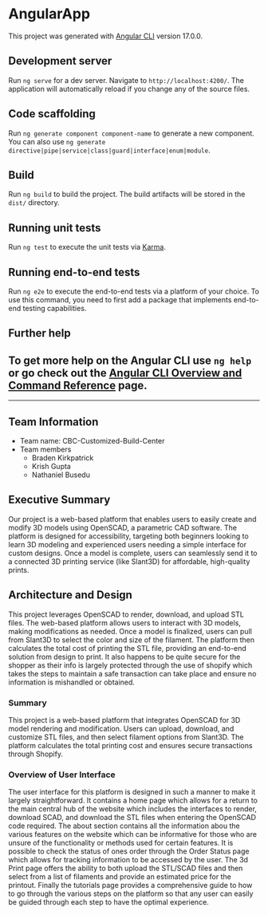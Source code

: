 # AngularApp

This project was generated with [Angular CLI](https://github.com/angular/angular-cli) version 17.0.0.

## Development server

Run `ng serve` for a dev server. Navigate to `http://localhost:4200/`. The application will automatically reload if you change any of the source files.

## Code scaffolding

Run `ng generate component component-name` to generate a new component. You can also use `ng generate directive|pipe|service|class|guard|interface|enum|module`.

## Build

Run `ng build` to build the project. The build artifacts will be stored in the `dist/` directory.

## Running unit tests

Run `ng test` to execute the unit tests via [Karma](https://karma-runner.github.io).

## Running end-to-end tests

Run `ng e2e` to execute the end-to-end tests via a platform of your choice. To use this command, you need to first add a package that implements end-to-end testing capabilities.

## Further help

To get more help on the Angular CLI use `ng help` or go check out the [Angular CLI Overview and Command Reference](https://angular.io/cli) page.
---

---

## Team Information

* Team name: CBC-Customized-Build-Center
* Team members
  * Braden Kirkpatrick
  * Krish Gupta
  * Nathaniel Busedu

## Executive Summary

Our project is a web-based platform that enables users to easily create and modify 3D models using OpenSCAD, a parametric CAD software. The platform is designed for accessibility, targeting both beginners looking to learn 3D modeling and experienced users needing a simple interface for custom designs. Once a model is complete, users can seamlessly send it to a connected 3D printing service (like Slant3D) for affordable, high-quality prints.

## Architecture and Design

This project leverages OpenSCAD to render, download, and upload STL files. The web-based platform allows users to interact with 3D models, making modifications as needed. Once a model is finalized, users can pull from Slant3D to select the color and size of the filament. The platform then calculates the total cost of printing the STL file, providing an end-to-end solution from design to print. It also happens to be quite secure for the shopper as their info is largely protected through the use of shopify which takes the steps to maintain a safe transaction can take place and ensure no information is mishandled or obtained.

### Summary

This project is a web-based platform that integrates OpenSCAD for 3D model rendering and modification. Users can upload, download, and customize STL files, and then select filament options from Slant3D. The platform calculates the total printing cost and ensures secure transactions through Shopify.

### Overview of User Interface

The user interface for this platform is designed in such a manner to make it largely straightforward. It contains a home page which allows for a return to the main central hub of the website which includes the interfaces to render, download SCAD, and download the STL files when entering the OpenSCAD code required. The about section contains all the information abou the various features on the website which can be informative for those who are unsure of the functionality or methods used for certain features. It is possible to check the status of ones order through the Order Status page which allows for tracking information to be accessed by the user. The 3d Print page offers the ability to both upload the STL/SCAD files and then select from a list of filaments and provide an estimated price for the printout. Finally the tutorials page provides a comprehensive guide to how to go through the various steps on the platform so that any user can easily be guided through each step to have the optimal experience.

